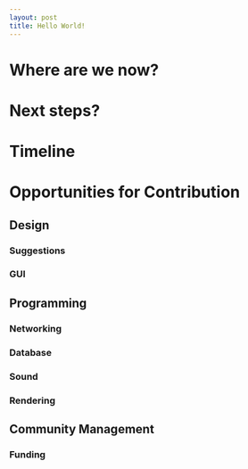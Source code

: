 ```yaml
---
layout: post
title: Hello World!
---
```


# Where are we now?

# Next steps?

# Timeline

# Opportunities for Contribution

## Design

### Suggestions

### GUI

###

## Programming

### Networking

### Database

### Sound

### Rendering

###

## Community Management

### Funding

### 
